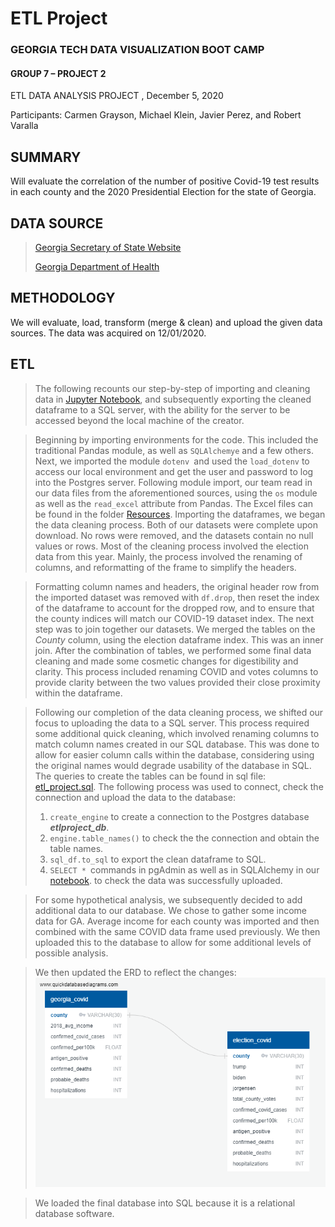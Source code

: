 ﻿# ETL Project

### GEORGIA TECH DATA VISUALIZATION BOOT CAMP

#### GROUP 7 – PROJECT 2

 ETL DATA ANALYSIS PROJECT , December 5, 2020

Participants:  Carmen Grayson, Michael Klein, Javier Perez, and Robert Varalla
 


## SUMMARY

Will evaluate the correlation of the number of positive Covid-19 test results in each county and the 2020 Presidential Election for the state of Georgia.

## DATA SOURCE

> [Georgia Secretary of State Website](https://results.enr.clarityelections.com/GA/105369/web.264614/#/access-to-races)
>
> [Georgia Department of Health](https://covid-hub.gio.georgia.gov/) 


## METHODOLOGY

We will evaluate, load, transform (merge & clean) and upload the given data sources. 
The data was acquired on 12/01/2020.

## ETL
>The following recounts our step-by-step of importing and cleaning data in [Jupyter Notebook](https://github.com/mklein1997/etlproject/blob/main/ETLProject.ipynb), and subsequently exporting the cleaned dataframe to a SQL server, with the ability for the server to be accessed beyond the local machine of the creator. 

>Beginning by importing environments for the code. This included the traditional Pandas module, as well as ```SQLAlchemye``` and a few others. Next, we imported the module  ```dotenv ```and used the ```load_dotenv```  to access our local environment and get the user and password to log into the Postgres server. 
Following module import, our team read in our data files from the aforementioned sources, using the ```os``` module as well as the ```read_excel``` attribute from Pandas. 
The Excel files can be found in the folder [Resources](https://github.com/mklein1997/etlproject/tree/main/Resources).
Importing the dataframes, we began the data cleaning process. Both of our datasets were complete upon download. No rows were removed, and the datasets contain no null values or rows. Most of the cleaning process involved the election data from this year. Mainly, the process involved the renaming of columns, and reformatting of the frame to simplify the headers. 

>Formatting column names and headers, the original header row from the imported dataset was removed with ```df.drop```, then reset the index of the dataframe to account for the dropped row, and to ensure that the county indices will match our COVID-19 dataset index. 
The next step was to join together our datasets. We merged the tables on the *County* column, using the election dataframe index. This was an inner join. After the combination of tables, we performed some final data cleaning and made some cosmetic changes for digestibility and clarity. This process included renaming COVID and votes columns to provide clarity between the two values provided their close proximity within the dataframe. 

>Following our completion of the data cleaning process, we shifted our focus to uploading the data to a SQL server. This process required some additional quick cleaning, which involved renaming columns to match column names created in our SQL database. This was done to allow for easier column calls within the database, considering using the original names would degrade usability of the database in SQL. 
>The queries to create the tables can be found in sql file: [etl_project.sql](https://github.com/mklein1997/etlproject/blob/main/SQL_queries/etl_project.sql).
>The following process was used to connect, check the connection and upload the data to the database:
>1) ```create_engine``` to create a connection to the Postgres database _**etlproject_db**_.  
>2) ```engine.table_names()``` to check the the connection and obtain the table names.
>3) ```sql_df.to_sql``` to export the clean dataframe to SQL.
>4)  ```SELECT * ```commands in pgAdmin as well as in SQLAlchemy in our [notebook](https://github.com/mklein1997/etlproject/blob/main/ETLProject.ipynb). to check the data was successfully uploaded.

>For some hypothetical analysis, we subsequently decided to add additional data to our database. We chose to gather some income data for GA. Average income for each county was imported and then combined with the same COVID data frame used previously. We then uploaded this to the database to allow for some additional levels of possible analysis.

> We then updated the ERD to reflect the changes:
> ![enter image description here](https://github.com/mklein1997/etlproject/blob/main/ERD/ETL_ERD.png?raw=True)


>We loaded the final database into SQL because it is a relational database software.



